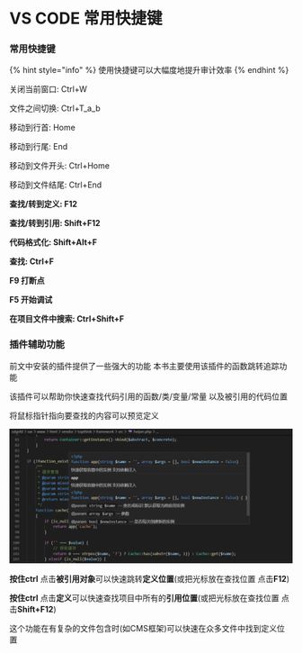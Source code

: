 # VS CODE 常用快捷键

### 常用快捷键

{% hint style="info" %}
使用快捷键可以大幅度地提升审计效率
{% endhint %}

关闭当前窗口: Ctrl+W

文件之间切换: Ctrl+T_a_b

移动到行首: Home

移动到行尾: End

移动到文件开头: Ctrl+Home

移动到文件结尾: Ctrl+End

**查找/转到定义: F12**

**查找/转到引用: Shift+F12**

**代码格式化: Shift+Alt+F**

**查找: Ctrl+F**

**F9 打断点**

**F5 开始调试**

**在项目文件中搜索: Ctrl+Shift+F**



### 插件辅助功能

前文中安装的插件提供了一些强大的功能 本书主要使用该插件的函数跳转追踪功能

该插件可以帮助你快速查找代码引用的函数/类/变量/常量 以及被引用的代码位置

将鼠标指针指向要查找的内容可以预览定义

![](<../.gitbook/assets/图片 (2) (1).png>)

**按住ctrl** 点击**被引用对象**可以快速跳转**定义位置**(或把光标放在查找位置 点击**F12**)

**按住ctrl** 点击**定义**可以快速查找项目中所有的**引用位置**(或把光标放在查找位置 点击**Shift+F12**)

这个功能在有复杂的文件包含时(如CMS框架)可以快速在众多文件中找到定义位置





